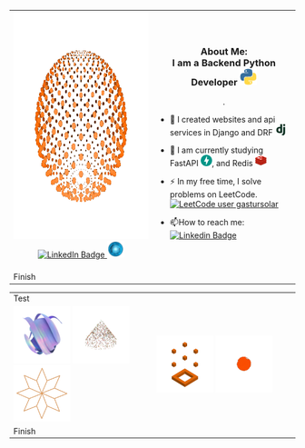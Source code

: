 <table>
    <tbody>
    <tr>
        <td style="width: 50%;">
          <div align="center">
          <img src="gifs/666_2.gif" width="400" height="400"> <br>
          <div id="badges">
            <a href="https://www.linkedin.com/in/dyachuk-roman">
              <img src="https://img.shields.io/badge/LinkedIn-blue?style=for-the-badge&logo=linkedin&logoColor=white" alt="LinkedIn Badge"/>
            </a>
            <a href="https://www.linkedin.com/in/dyachuk-roman">
              <img src="gifs/1.gif" width="30" height="30" alt="LinkedIn Badge"/>
            </a>
            <br>
            <img src="https://komarev.com/ghpvc/?username=asterrus&style=for-the-badge&color=blue" alt=""/>
          </div>
          </div>
        </td>
     <td style="width: 50%;">

<div id="about" align="center"> 
    <h3>About Me:<br>
    I am a Backend Python Developer <img src="gifs/pyth.gif" width="30"></h3>.<br>
</div>

- :telescope: I created websites and api services in Django and DRF <img src="https://raw.githubusercontent.com/devicons/devicon/1119b9f84c0290e0f0b38982099a2bd027a48bf1/icons/django/django-plain.svg" title="Java" alt="Java" width="20" height="20"/>

- :seedling: I am currently studying
FastAPI <img src="https://github.com/devicons/devicon/blob/master/icons/fastapi/fastapi-original.svg" title="Java" alt="Java" width="20" height="20"/>,
and Redis <img src="https://github.com/devicons/devicon/blob/master/icons/redis/redis-original.svg" title="Java" alt="Java" width="20" height="20"/>

- :zap: In my free time, I solve problems on LeetCode. [![LeetCode user gastursolar](https://img.shields.io/badge/dynamic/json?style=flat&labelColor=black&color=%23ffa116&label=Solved&query=solvedOverTotal&url=https%3A%2F%2Fleetcode-badge.vercel.app%2Fapi%2Fusers%2Fgastursolar&logo=leetcode&logoColor=yellow)](https://leetcode.com/gastursolar/)

- :mailbox:How to reach me: [![Linkedin Badge](https://img.shields.io/badge/-Roman-blue?style=flat&logo=Linkedin&logoColor=white)](https://www.linkedin.com/in/dyachuk-roman)                               
        </td>
    </tr>
    <tr>
        <td class="last" colspan="2">Finish</td>
    </tr>
</tbody></table>





<table>
    <tbody>
    <tr>
        <td class="head" colspan="2">Test</td>
    </tr>
    <tr>
        <td style="width: 50%;">
          <img src="gifs//yy3.gif" width="100" height="100">
          <img src="gifs//10_1.gif" width="100" height="100">
          <img src="gifs//11.gif" width="100" height="100">
        </td>
        <td style="width: 50%;">
          <img src="gifs//123.gif" width="100" height="100">
          <img src="gifs//133.gif" width="100" height="100">
        </td>
    </tr>
    <tr>
        <td class="last" colspan="2">Finish</td>
    </tr>
</tbody></table>

